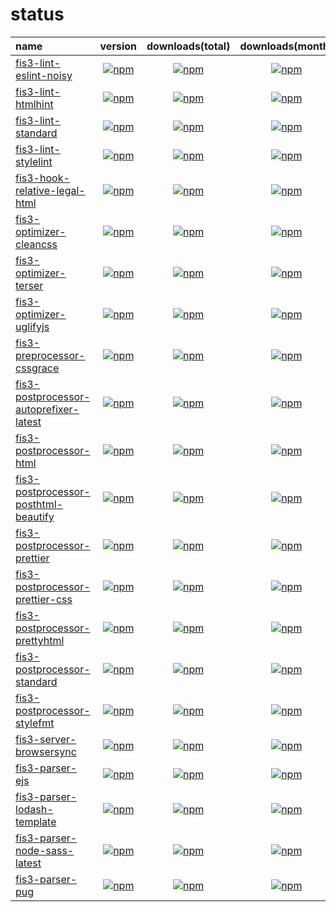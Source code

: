 # status

| name                                                                                                           |                                                                                  version                                                                                  |                                                                              downloads(total)                                                                              |                                                                              downloads(month)                                                                              |
| :------------------------------------------------------------------------------------------------------------- | :-----------------------------------------------------------------------------------------------------------------------------------------------------------------------: | :------------------------------------------------------------------------------------------------------------------------------------------------------------------------: | :------------------------------------------------------------------------------------------------------------------------------------------------------------------------: |
| [fis3-lint-eslint-noisy](https://www.npmjs.com/package/fis3-lint-eslint-noisy)                                 |                 [![npm](https://img.shields.io/npm/v/fis3-lint-eslint-noisy.svg?style=flat-square)](https://www.npmjs.com/package/fis3-lint-eslint-noisy)                 |                 [![npm](https://img.shields.io/npm/dt/fis3-lint-eslint-noisy.svg?style=flat-square)](https://www.npmjs.com/package/fis3-lint-eslint-noisy)                 |                 [![npm](https://img.shields.io/npm/dm/fis3-lint-eslint-noisy.svg?style=flat-square)](https://www.npmjs.com/package/fis3-lint-eslint-noisy)                 |
| [fis3-lint-htmlhint](https://www.npmjs.com/package/fis3-lint-htmlhint)                                         |                     [![npm](https://img.shields.io/npm/v/fis3-lint-htmlhint.svg?style=flat-square)](https://www.npmjs.com/package/fis3-lint-htmlhint)                     |                     [![npm](https://img.shields.io/npm/dt/fis3-lint-htmlhint.svg?style=flat-square)](https://www.npmjs.com/package/fis3-lint-htmlhint)                     |                     [![npm](https://img.shields.io/npm/dm/fis3-lint-htmlhint.svg?style=flat-square)](https://www.npmjs.com/package/fis3-lint-htmlhint)                     |
| [fis3-lint-standard](https://www.npmjs.com/package/fis3-lint-standard)                                         |                     [![npm](https://img.shields.io/npm/v/fis3-lint-standard.svg?style=flat-square)](https://www.npmjs.com/package/fis3-lint-standard)                     |                     [![npm](https://img.shields.io/npm/dt/fis3-lint-standard.svg?style=flat-square)](https://www.npmjs.com/package/fis3-lint-standard)                     |                     [![npm](https://img.shields.io/npm/dm/fis3-lint-standard.svg?style=flat-square)](https://www.npmjs.com/package/fis3-lint-standard)                     |
| [fis3-lint-stylelint](https://www.npmjs.com/package/fis3-lint-stylelint)                                       |                    [![npm](https://img.shields.io/npm/v/fis3-lint-stylelint.svg?style=flat-square)](https://www.npmjs.com/package/fis3-lint-stylelint)                    |                    [![npm](https://img.shields.io/npm/dt/fis3-lint-stylelint.svg?style=flat-square)](https://www.npmjs.com/package/fis3-lint-stylelint)                    |                    [![npm](https://img.shields.io/npm/dm/fis3-lint-stylelint.svg?style=flat-square)](https://www.npmjs.com/package/fis3-lint-stylelint)                    |
| [fis3-hook-relative-legal-html](https://www.npmjs.com/package/fis3-hook-relative-legal-html)                   |          [![npm](https://img.shields.io/npm/v/fis3-hook-relative-legal-html.svg?style=flat-square)](https://www.npmjs.com/package/fis3-hook-relative-legal-html)          |          [![npm](https://img.shields.io/npm/dt/fis3-hook-relative-legal-html.svg?style=flat-square)](https://www.npmjs.com/package/fis3-hook-relative-legal-html)          |          [![npm](https://img.shields.io/npm/dm/fis3-hook-relative-legal-html.svg?style=flat-square)](https://www.npmjs.com/package/fis3-hook-relative-legal-html)          |
| [fis3-optimizer-cleancss](https://www.npmjs.com/package/fis3-optimizer-cleancss)                               |                [![npm](https://img.shields.io/npm/v/fis3-optimizer-cleancss.svg?style=flat-square)](https://www.npmjs.com/package/fis3-optimizer-cleancss)                |                [![npm](https://img.shields.io/npm/dt/fis3-optimizer-cleancss.svg?style=flat-square)](https://www.npmjs.com/package/fis3-optimizer-cleancss)                |                [![npm](https://img.shields.io/npm/dm/fis3-optimizer-cleancss.svg?style=flat-square)](https://www.npmjs.com/package/fis3-optimizer-cleancss)                |
| [fis3-optimizer-terser](https://www.npmjs.com/package/fis3-optimizer-terser)                                   |                  [![npm](https://img.shields.io/npm/v/fis3-optimizer-terser.svg?style=flat-square)](https://www.npmjs.com/package/fis3-optimizer-terser)                  |                  [![npm](https://img.shields.io/npm/dt/fis3-optimizer-terser.svg?style=flat-square)](https://www.npmjs.com/package/fis3-optimizer-terser)                  |                  [![npm](https://img.shields.io/npm/dm/fis3-optimizer-terser.svg?style=flat-square)](https://www.npmjs.com/package/fis3-optimizer-terser)                  |
| [fis3-optimizer-uglifyjs](https://www.npmjs.com/package/fis3-optimizer-uglifyjs)                               |                [![npm](https://img.shields.io/npm/v/fis3-optimizer-uglifyjs.svg?style=flat-square)](https://www.npmjs.com/package/fis3-optimizer-uglifyjs)                |                [![npm](https://img.shields.io/npm/dt/fis3-optimizer-uglifyjs.svg?style=flat-square)](https://www.npmjs.com/package/fis3-optimizer-uglifyjs)                |                [![npm](https://img.shields.io/npm/dm/fis3-optimizer-uglifyjs.svg?style=flat-square)](https://www.npmjs.com/package/fis3-optimizer-uglifyjs)                |
| [fis3-preprocessor-cssgrace](https://www.npmjs.com/package/fis3-preprocessor-cssgrace)                         |             [![npm](https://img.shields.io/npm/v/fis3-preprocessor-cssgrace.svg?style=flat-square)](https://www.npmjs.com/package/fis3-preprocessor-cssgrace)             |             [![npm](https://img.shields.io/npm/dt/fis3-preprocessor-cssgrace.svg?style=flat-square)](https://www.npmjs.com/package/fis3-preprocessor-cssgrace)             |             [![npm](https://img.shields.io/npm/dm/fis3-preprocessor-cssgrace.svg?style=flat-square)](https://www.npmjs.com/package/fis3-preprocessor-cssgrace)             |
| [fis3-postprocessor-autoprefixer-latest](https://www.npmjs.com/package/fis3-postprocessor-autoprefixer-latest) | [![npm](https://img.shields.io/npm/v/fis3-postprocessor-autoprefixer-latest.svg?style=flat-square)](https://www.npmjs.com/package/fis3-postprocessor-autoprefixer-latest) | [![npm](https://img.shields.io/npm/dt/fis3-postprocessor-autoprefixer-latest.svg?style=flat-square)](https://www.npmjs.com/package/fis3-postprocessor-autoprefixer-latest) | [![npm](https://img.shields.io/npm/dm/fis3-postprocessor-autoprefixer-latest.svg?style=flat-square)](https://www.npmjs.com/package/fis3-postprocessor-autoprefixer-latest) |
| [fis3-postprocessor-html](https://www.npmjs.com/package/fis3-postprocessor-html)                               |                [![npm](https://img.shields.io/npm/v/fis3-postprocessor-html.svg?style=flat-square)](https://www.npmjs.com/package/fis3-postprocessor-html)                |                [![npm](https://img.shields.io/npm/dt/fis3-postprocessor-html.svg?style=flat-square)](https://www.npmjs.com/package/fis3-postprocessor-html)                |                [![npm](https://img.shields.io/npm/dm/fis3-postprocessor-html.svg?style=flat-square)](https://www.npmjs.com/package/fis3-postprocessor-html)                |
| [fis3-postprocessor-posthtml-beautify](https://www.npmjs.com/package/fis3-postprocessor-posthtml-beautify)     |   [![npm](https://img.shields.io/npm/v/fis3-postprocessor-posthtml-beautify.svg?style=flat-square)](https://www.npmjs.com/package/fis3-postprocessor-posthtml-beautify)   |   [![npm](https://img.shields.io/npm/dt/fis3-postprocessor-posthtml-beautify.svg?style=flat-square)](https://www.npmjs.com/package/fis3-postprocessor-posthtml-beautify)   |   [![npm](https://img.shields.io/npm/dm/fis3-postprocessor-posthtml-beautify.svg?style=flat-square)](https://www.npmjs.com/package/fis3-postprocessor-posthtml-beautify)   |
| [fis3-postprocessor-prettier](https://www.npmjs.com/package/fis3-postprocessor-prettier)                       |            [![npm](https://img.shields.io/npm/v/fis3-postprocessor-prettier.svg?style=flat-square)](https://www.npmjs.com/package/fis3-postprocessor-prettier)            |            [![npm](https://img.shields.io/npm/dt/fis3-postprocessor-prettier.svg?style=flat-square)](https://www.npmjs.com/package/fis3-postprocessor-prettier)            |            [![npm](https://img.shields.io/npm/dm/fis3-postprocessor-prettier.svg?style=flat-square)](https://www.npmjs.com/package/fis3-postprocessor-prettier)            |
| [fis3-postprocessor-prettier-css](https://www.npmjs.com/package/fis3-postprocessor-prettier-css)               |        [![npm](https://img.shields.io/npm/v/fis3-postprocessor-prettier-css.svg?style=flat-square)](https://www.npmjs.com/package/fis3-postprocessor-prettier-css)        |        [![npm](https://img.shields.io/npm/dt/fis3-postprocessor-prettier-css.svg?style=flat-square)](https://www.npmjs.com/package/fis3-postprocessor-prettier-css)        |        [![npm](https://img.shields.io/npm/dm/fis3-postprocessor-prettier-css.svg?style=flat-square)](https://www.npmjs.com/package/fis3-postprocessor-prettier-css)        |
| [fis3-postprocessor-prettyhtml](https://www.npmjs.com/package/fis3-postprocessor-prettyhtml)                   |          [![npm](https://img.shields.io/npm/v/fis3-postprocessor-prettyhtml.svg?style=flat-square)](https://www.npmjs.com/package/fis3-postprocessor-prettyhtml)          |          [![npm](https://img.shields.io/npm/dt/fis3-postprocessor-prettyhtml.svg?style=flat-square)](https://www.npmjs.com/package/fis3-postprocessor-prettyhtml)          |          [![npm](https://img.shields.io/npm/dm/fis3-postprocessor-prettyhtml.svg?style=flat-square)](https://www.npmjs.com/package/fis3-postprocessor-prettyhtml)          |
| [fis3-postprocessor-standard](https://www.npmjs.com/package/fis3-postprocessor-standard)                       |            [![npm](https://img.shields.io/npm/v/fis3-postprocessor-standard.svg?style=flat-square)](https://www.npmjs.com/package/fis3-postprocessor-standard)            |            [![npm](https://img.shields.io/npm/dt/fis3-postprocessor-standard.svg?style=flat-square)](https://www.npmjs.com/package/fis3-postprocessor-standard)            |            [![npm](https://img.shields.io/npm/dm/fis3-postprocessor-standard.svg?style=flat-square)](https://www.npmjs.com/package/fis3-postprocessor-standard)            |
| [fis3-postprocessor-stylefmt](https://www.npmjs.com/package/fis3-postprocessor-stylefmt)                       |            [![npm](https://img.shields.io/npm/v/fis3-postprocessor-stylefmt.svg?style=flat-square)](https://www.npmjs.com/package/fis3-postprocessor-stylefmt)            |            [![npm](https://img.shields.io/npm/dt/fis3-postprocessor-stylefmt.svg?style=flat-square)](https://www.npmjs.com/package/fis3-postprocessor-stylefmt)            |            [![npm](https://img.shields.io/npm/dm/fis3-postprocessor-stylefmt.svg?style=flat-square)](https://www.npmjs.com/package/fis3-postprocessor-stylefmt)            |
| [fis3-server-browsersync](https://www.npmjs.com/package/fis3-server-browsersync)                               |                [![npm](https://img.shields.io/npm/v/fis3-server-browsersync.svg?style=flat-square)](https://www.npmjs.com/package/fis3-server-browsersync)                |                [![npm](https://img.shields.io/npm/dt/fis3-server-browsersync.svg?style=flat-square)](https://www.npmjs.com/package/fis3-server-browsersync)                |                [![npm](https://img.shields.io/npm/dm/fis3-server-browsersync.svg?style=flat-square)](https://www.npmjs.com/package/fis3-server-browsersync)                |
| [fis3-parser-ejs](https://www.npmjs.com/package/fis3-parser-ejs)                                               |                        [![npm](https://img.shields.io/npm/v/fis3-parser-ejs.svg?style=flat-square)](https://www.npmjs.com/package/fis3-parser-ejs)                        |                        [![npm](https://img.shields.io/npm/dt/fis3-parser-ejs.svg?style=flat-square)](https://www.npmjs.com/package/fis3-parser-ejs)                        |                        [![npm](https://img.shields.io/npm/dm/fis3-parser-ejs.svg?style=flat-square)](https://www.npmjs.com/package/fis3-parser-ejs)                        |
| [fis3-parser-lodash-template](https://www.npmjs.com/package/fis3-parser-lodash-template)                       |            [![npm](https://img.shields.io/npm/v/fis3-parser-lodash-template.svg?style=flat-square)](https://www.npmjs.com/package/fis3-parser-lodash-template)            |            [![npm](https://img.shields.io/npm/dt/fis3-parser-lodash-template.svg?style=flat-square)](https://www.npmjs.com/package/fis3-parser-lodash-template)            |            [![npm](https://img.shields.io/npm/dm/fis3-parser-lodash-template.svg?style=flat-square)](https://www.npmjs.com/package/fis3-parser-lodash-template)            |
| [fis3-parser-node-sass-latest](https://www.npmjs.com/package/fis3-parser-node-sass-latest)                     |           [![npm](https://img.shields.io/npm/v/fis3-parser-node-sass-latest.svg?style=flat-square)](https://www.npmjs.com/package/fis3-parser-node-sass-latest)           |           [![npm](https://img.shields.io/npm/dt/fis3-parser-node-sass-latest.svg?style=flat-square)](https://www.npmjs.com/package/fis3-parser-node-sass-latest)           |           [![npm](https://img.shields.io/npm/dm/fis3-parser-node-sass-latest.svg?style=flat-square)](https://www.npmjs.com/package/fis3-parser-node-sass-latest)           |
| [fis3-parser-pug](https://www.npmjs.com/package/fis3-parser-pug)                                               |                        [![npm](https://img.shields.io/npm/v/fis3-parser-pug.svg?style=flat-square)](https://www.npmjs.com/package/fis3-parser-pug)                        |                        [![npm](https://img.shields.io/npm/dt/fis3-parser-pug.svg?style=flat-square)](https://www.npmjs.com/package/fis3-parser-pug)                        |                        [![npm](https://img.shields.io/npm/dm/fis3-parser-pug.svg?style=flat-square)](https://www.npmjs.com/package/fis3-parser-pug)                        |

